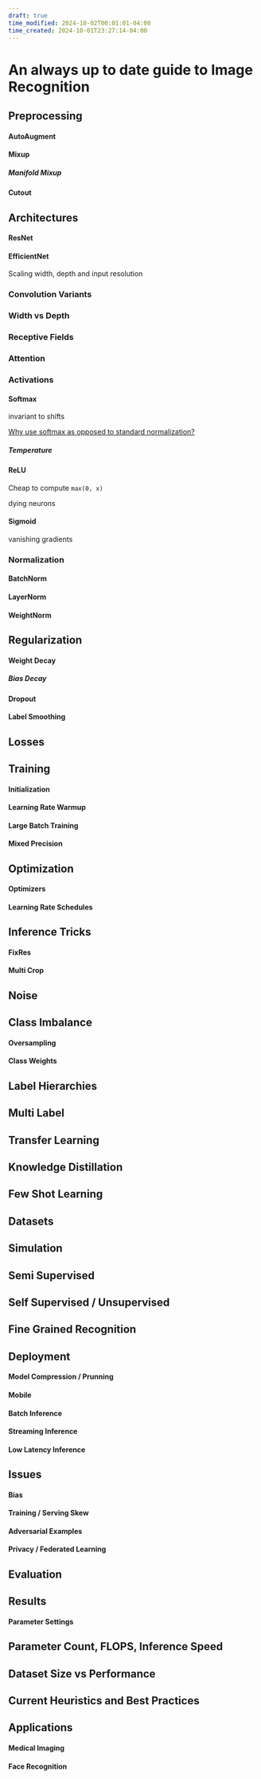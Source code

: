 ```yaml
---
draft: true
time_modified: 2024-10-02T00:01:01-04:00
time_created: 2024-10-01T23:27:14-04:00
---
```



# An always up to date guide to Image Recognition

## Preprocessing

#### AutoAugment

#### Mixup

##### Manifold Mixup


#### Cutout

## Architectures

#### ResNet

#### EfficientNet

Scaling width, depth and input resolution

### Convolution Variants

### Width vs Depth

### Receptive Fields

### Attention

### Activations

#### Softmax

invariant to shifts

[Why use softmax as opposed to standard normalization?](https://stackoverflow.com/questions/17187507/why-use-softmax-as-opposed-to-standard-normalization)

##### Temperature

#### ReLU

Cheap to compute `max(0, x)`

dying neurons

#### Sigmoid

vanishing gradients

### Normalization

#### BatchNorm

#### LayerNorm

#### WeightNorm

## Regularization

#### Weight Decay

##### Bias Decay

#### Dropout


#### Label Smoothing

## Losses


## Training

#### Initialization

#### Learning Rate Warmup

#### Large Batch Training

#### Mixed Precision

## Optimization

#### Optimizers


#### Learning Rate Schedules


## Inference Tricks

#### FixRes

#### Multi Crop

## Noise

## Class Imbalance

#### Oversampling

#### Class Weights

## Label Hierarchies

## Multi Label

## Transfer Learning

## Knowledge Distillation

## Few Shot Learning

## Datasets

## Simulation

## Semi Supervised

## Self Supervised / Unsupervised

## Fine Grained Recognition

## Deployment

#### Model Compression / Prunning

#### Mobile

#### Batch Inference

#### Streaming Inference

#### Low Latency Inference

## Issues

#### Bias

#### Training / Serving Skew

#### Adversarial Examples

#### Privacy / Federated Learning

## Evaluation

## Results

#### Parameter Settings


## Parameter Count, FLOPS, Inference Speed

## Dataset Size vs Performance

## Current Heuristics and Best Practices


## Applications

#### Medical Imaging

#### Face Recognition
